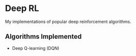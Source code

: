# Deep RL
My implementations of popular deep reinforcement algorithms.

## Algorithms Implemented
- Deep Q-learning (DQN)
